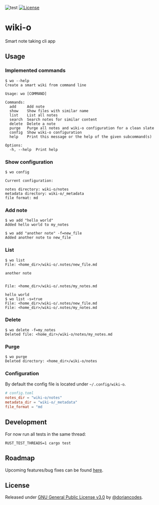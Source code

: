 ![test](https://github.com/doriancodes/wiki-o/actions/workflows/test.yml/badge.svg)
[![License](https://img.shields.io/badge/License-GNU_General_Public_License_v3.0-green)](#license)

# wiki-o

Smart note taking cli app

## Usage

### Implemented commands

```console
$ wo --help
Create a smart wiki from command line

Usage: wo [COMMAND]

Commands:
  add     Add note
  show    Show files with similar name
  list    List all notes
  search  Search notes for similar content
  delete  Delete a note
  purge   Purge all notes and wiki-o configuration for a clean slate
  config  Show wiki-o configuration
  help    Print this message or the help of the given subcommand(s)

Options:
  -h, --help  Print help
```

### Show configuration

```console
$ wo config

Current configuration:

notes directory: wiki-o/notes
metadata directory: wiki-o/_metadata
file format: md
```

### Add note

```console
$ wo add "hello world"
Added hello world to my_notes

$ wo add "another note" -f=new_file
Added another note to new_file
```

### List

```console
$ wo list
File: <home_dir>/wiki-o/.notes/new_file.md

another note


File: <home_dir>/wiki-o/.notes/my_notes.md

hello world
$ wo list -s=true
File: <home_dir>/wiki-o/.notes/new_file.md
File: <home_dir>/wiki-o/.notes/my_notes.md
```

### Delete

```console
$ wo delete -f=my_notes
Deleted file: <home_dir>/wiki-o/notes/my_notes.md
```

### Purge

```console
$ wo purge
Deleted directory: <home_dir>/wiki-o/notes
```

### Configuration

By default the config file is located under `~/.config/wiki-o`.

```toml
# config.toml
notes_dir = "wiki-o/notes"
metadata_dir = "wiki-o/_metadata"
file_format = "md
```

## Development

For now run all tests in the same thread:

```console
RUST_TEST_THREADS=1 cargo test
```

## Roadmap

Upcoming features/bug fixes can be found [here](/roadmap/TODO.md).

## License

Released under [GNU General Public License v3.0](/LICENSE) by [@doriancodes](https://github.com/doriancodes).
